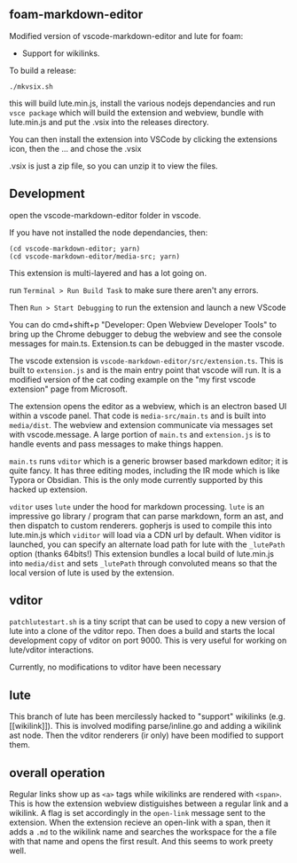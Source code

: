 foam-markdown-editor
--------------------

Modified version of vscode-markdown-editor and lute for foam: 
 - Support for wikilinks.

To build a release:

 `./mkvsix.sh`
 
this will build lute.min.js, install the various nodejs dependancies
and run `vsce package` which will build the extension and webview,
bundle with lute.min.js and put the .vsix into the releases directory.

You can then install the extension into VSCode by clicking the
extensions icon, then the ... and chose the .vsix

.vsix is just a zip file, so you can unzip it to view the files.

Development
-----------

open the vscode-markdown-editor folder in vscode.

If you have not installed the node dependancies, then:

```
(cd vscode-markdown-editor; yarn)
(cd vscode-markdown-editor/media-src; yarn)
```

This extension is multi-layered and has a lot going on. 

run `Terminal > Run Build Task` to make sure there aren't any errors.

Then `Run > Start Debugging` to run the extension and launch a new VScode

You can do cmd+shift+p "Developer: Open Webview Developer Tools" to
bring up the Chrome debugger to debug the webview and see the console
messages for main.ts. Extension.ts can be debugged in the master
vscode.

The vscode extension is
`vscode-markdown-editor/src/extension.ts`. This is built to
`extension.js` and is the main entry point that vscode will run. It is
a modified version of the cat coding example on the "my first vscode
extension" page from Microsoft.

The extension opens the editor as a webview, which is an electron
based UI within a vscode panel. That code is `media-src/main.ts` and
is built into `media/dist`. The webview and extension communicate via
messages set with vscode.message. A large portion of `main.ts` and
`extension.js` is to handle events and pass messages to make things
happen.

`main.ts` runs `vditor` which is a generic browser based markdown
editor; it is quite fancy. It has three editing modes, including the
IR mode which is like Typora or Obsidian. This is the only mode
currently supported by this hacked up extension.

`vditor` uses `lute` under the hood for markdown processing. `lute` is
an impressive go library / program that can parse markdown, form an
ast, and then dispatch to custom renderers. gopherjs is used to
compile this into lute.min.js which `viditor` will load via a CDN url
by default. When viditor is launched, you can specify an alternate
load path for lute with the `_lutePath` option (thanks 64bits!) This
extension bundles a local build of lute.min.js into `media/dist` and
sets `_lutePath` through convoluted means so that the local version of
lute is used by the extension.

## vditor

`patchlutestart.sh` is a tiny script that can be used to copy a new
version of lute into a clone of the vditor repo. Then does a build and
starts the local development copy of vditor on port 9000. This is very
useful for working on lute/vditor interactions.

Currently, no modifications to vditor have been necessary

## lute

This branch of lute has been mercilessly hacked to "support" wikilinks
(e.g. [[wikilink]]). This is involved modifing parse/inline.go and
adding a wikilink ast node. Then the vditor renderers (ir only) have
been modified to support them. 

## overall operation

Regular links show up as `<a>` tags while wikilinks are rendered with
`<span>`. This is how the extension webview distiguishes between a
regular link and a wikilink. A flag is set accordingly in the
`open-link` message sent to the extension. When the extension recieve
an open-link with a span, then it adds a `.md` to the wikilink name
and searches the workspace for the a file with that name and opens the
first result. And this seems to work preety well. 

